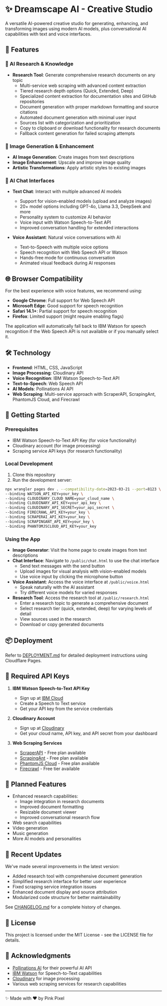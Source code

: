 # ✨ Dreamscape AI - Creative Studio

A versatile AI-powered creative studio for generating, enhancing, and transforming images using modern AI models, plus conversational AI capabilities with text and voice interfaces.

## 🌟 Features

### 🧠 AI Research & Knowledge
- **Research Tool**: Generate comprehensive research documents on any topic
  - Multi-service web scraping with advanced content extraction
  - Tiered research depth options (Quick, Extended, Deep) 
  - Specialized content extraction for documentation sites and GitHub repositories
  - Document generation with proper markdown formatting and source citations
  - Automated document generation with minimal user input
  - Sources list with categorization and prioritization
  - Copy to clipboard or download functionality for research documents
  - Fallback content generation for failed scraping attempts

### 🎨 Image Generation & Enhancement
- **AI Image Generation**: Create images from text descriptions
- **Image Enhancement**: Upscale and improve image quality
- **Artistic Transformations**: Apply artistic styles to existing images

### 💬 AI Chat Interfaces
- **Text Chat**: Interact with multiple advanced AI models
  - Support for vision-enabled models (upload and analyze images)
  - 20+ model options including GPT-4o, Llama 3.3, DeepSeek and more
  - Personality system to customize AI behavior
  - Voice input with Watson Speech-to-Text API
  - Improved conversation handling for extended interactions

- **Voice Assistant**: Natural voice conversations with AI
  - Text-to-Speech with multiple voice options
  - Speech recognition with Web Speech API or Watson
  - Hands-free mode for continuous conversation
  - Animated visual feedback during AI responses

## 🌐 Browser Compatibility

For the best experience with voice features, we recommend using:
- **Google Chrome**: Full support for Web Speech API
- **Microsoft Edge**: Good support for speech recognition
- **Safari 14.1+**: Partial support for speech recognition
- **Firefox**: Limited support (might require enabling flags)

The application will automatically fall back to IBM Watson for speech recognition if the Web Speech API is not available or if you manually select it.

## 🛠️ Technology

- **Frontend**: HTML, CSS, JavaScript
- **Image Processing**: Cloudinary API
- **Voice Recognition**: IBM Watson Speech-to-Text API
- **Text-to-Speech**: Web Speech API
- **AI Models**: Pollinations AI API
- **Web Scraping**: Multi-service approach with ScraperAPI, ScrapingAnt, PhantomJS Cloud, and Firecrawl

## 🚀 Getting Started

### Prerequisites
- IBM Watson Speech-to-Text API Key (for voice functionality)
- Cloudinary account (for image processing)
- Scraping service API keys (for research functionality)

### Local Development
1. Clone this repository
2. Run the development server:
```bash
npx wrangler pages dev . --compatibility-date=2023-03-21 --port=8123 \
--binding WATSON_API_KEY=your_key \
--binding CLOUDINARY_CLOUD_NAME=your_cloud_name \
--binding CLOUDINARY_API_KEY=your_api_key \
--binding CLOUDINARY_API_SECRET=your_api_secret \
--binding FIRECRAWL_API_KEY=your_key \
--binding SCRAPERAI_API_KEY=your_key \
--binding SCRAPINGANT_API_KEY=your_key \
--binding PHANTOMJSCLOUD_API_KEY=your_key
```

### Using the App
- **Image Generator**: Visit the home page to create images from text descriptions
- **Chat Interface**: Navigate to `/public/chat.html` to use the chat interface
  - Send text messages with the send button
  - Upload images for visual analysis with vision-enabled models
  - Use voice input by clicking the microphone button
- **Voice Assistant**: Access the voice interface at `/public/voice.html`
  - Speak naturally with the AI assistant
  - Try different voice models for varied responses
- **Research Tool**: Access the research tool at `/public/research.html`
  - Enter a research topic to generate a comprehensive document
  - Select research tier (quick, extended, deep) for varying levels of detail
  - View sources used in the research
  - Download or copy generated documents

## 📦 Deployment

Refer to [DEPLOYMENT.md](DEPLOYMENT.md) for detailed deployment instructions using Cloudflare Pages.

## 🔑 Required API Keys

1. **IBM Watson Speech-to-Text API Key**
   - Sign up at [IBM Cloud](https://cloud.ibm.com)
   - Create a Speech to Text service
   - Get your API key from the service credentials

2. **Cloudinary Account**
   - Sign up at [Cloudinary](https://cloudinary.com)
   - Get your cloud name, API key, and API secret from your dashboard

3. **Web Scraping Services**
   - [ScraperAPI](https://www.scraperapi.com/) - Free plan available
   - [ScrapingAnt](https://scrapingant.com/) - Free plan available
   - [PhantomJS Cloud](https://phantomjscloud.com/) - Free plan available
   - [Firecrawl](https://firecrawl.dev/) - Free tier available

## 🔮 Planned Features

- Enhanced research capabilities:
  - Image integration in research documents
  - Improved document formatting
  - Resizable document viewer
  - Improved conversational research flow
- Web search capabilities
- Video generation
- Music generation
- More AI models and personalities

## 📝 Recent Updates

We've made several improvements in the latest version:
- Added research tool with comprehensive document generation
- Simplified research interface for better user experience
- Fixed scraping service integration issues
- Enhanced document display and source attribution
- Modularized code structure for better maintainability

See [CHANGELOG.md](CHANGELOG.md) for a complete history of changes.

## 📜 License

This project is licensed under the MIT License - see the LICENSE file for details.

## 🙏 Acknowledgments

- [Pollinations AI](https://pollinations.ai) for their powerful AI API
- [IBM Watson](https://www.ibm.com/watson) for Speech-to-Text capabilities
- [Cloudinary](https://cloudinary.com) for image processing
- Various web scraping services for research capabilities

---

✨ Made with ❤️ by Pink Pixel 